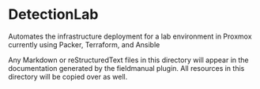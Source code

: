 
# DetectionLab

Automates the infrastructure deployment for a lab environment in Proxmox currently using Packer, Terraform, and Ansible

Any Markdown or reStructuredText files in this directory will appear in the documentation generated by the fieldmanual plugin. All resources in this directory will be copied over as well.  